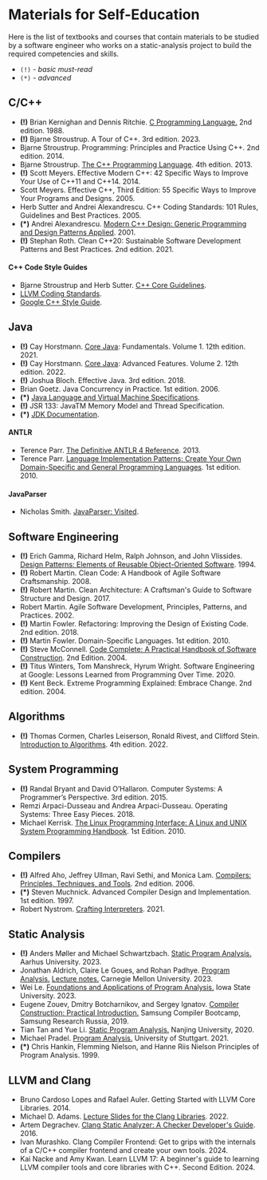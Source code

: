 # Materials for Self-Education

Here is the list of textbooks and courses that contain materials
to be studied by a software engineer who works on a static-analysis project
to build the required competencies and skills.

* `(!)` - _basic must-read_
* `(*)` - _advanced_

## C/C++

- __(!)__ Brian Kernighan and Dennis Ritchie.
  [C Programming Language.](
  https://en.wikipedia.org/wiki/The_C_Programming_Language)
  2nd edition. 1988.
- __(!)__ Bjarne Stroustrup.
  A Tour of C++. 3rd edition. 2023.
- Bjarne Stroustrup.
  Programming: Principles and Practice Using C++.
  2nd edition. 2014.
- Bjarne Stroustrup.
  [The C++ Programming Language](
  https://en.wikipedia.org/wiki/The_C%2B%2B_Programming_Language).
  4th edition. 2013.
- __(!)__ Scott Meyers.
  Effective Modern C++: 42 Specific Ways to Improve Your Use of C++11 and C++14.
  2014.
- Scott Meyers.
  Effective C++, Third Edition: 55 Specific Ways to Improve Your Programs and Designs.
  2005.
- Herb Sutter and Andrei Alexandrescu.
  C++ Coding Standards: 101 Rules, Guidelines and Best Practices.
  2005.
- __(*)__ Andrei Alexandrescu.
  [Modern C++ Design: Generic Programming and Design Patterns Applied](
  https://en.wikipedia.org/wiki/Modern_C%2B%2B_Design). 2001.
- __(!)__ Stephan Roth.
  Clean C++20: Sustainable Software Development Patterns and Best Practices.
  2nd edition. 2021.

#### C++ Code Style Guides

- Bjarne Stroustrup and Herb Sutter.
  [C++ Core Guidelines](
  https://isocpp.github.io/CppCoreGuidelines/CppCoreGuidelines).
- [LLVM Coding Standards](
  https://llvm.org/docs/CodingStandards.html).
- [Google C++ Style Guide](
  https://google.github.io/styleguide/cppguide.html).

## Java

- __(!)__ Cay Horstmann.
  [Core Java](https://horstmann.com/corejava/index.html):
  Fundamentals. Volume 1. 12th edition. 2021.
- __(!)__ Cay Horstmann.
  [Core Java](https://horstmann.com/corejava/index.html):
  Advanced Features. Volume 2. 12th edition. 2022.
- __(!)__ Joshua Bloch. Effective Java. 3rd edition. 2018.
- Brian Goetz. Java Concurrency in Practice. 1st edition. 2006.
- __(*)__ [Java Language and Virtual Machine Specifications](
  https://docs.oracle.com/javase/specs/index.html).
- __(!)__ JSR 133: JavaTM Memory Model and Thread Specification. 
- __(*)__ [JDK Documentation](
  https://docs.oracle.com/en/java/javase/17/books.html).

#### ANTLR

- Terence Parr.
  [The Definitive ANTLR 4 Reference](
  https://pragprog.com/titles/tpantlr2/the-definitive-antlr-4-reference/).
  2013.
- Terence Parr.
  [Language Implementation Patterns:
  Create Your Own Domain-Specific and General Programming Languages](
  https://pragprog.com/titles/tpdsl/language-implementation-patterns/).
  1st edition. 2010.

#### JavaParser

- Nicholas Smith.
  [JavaParser: Visited](
  https://leanpub.com/javaparservisited).

## Software Engineering

- __(!)__ Erich Gamma, Richard Helm, Ralph Johnson, and John Vlissides.
  [Design Patterns: Elements of Reusable Object-Oriented Software](
  https://en.wikipedia.org/wiki/Design_Patterns).
  1994.
- __(!)__ Robert Martin.
  Clean Code: A Handbook of Agile Software Craftsmanship.
  2008.
- __(!)__ Robert Martin.
  Clean Architecture: A Craftsman's Guide to Software Structure and Design.
  2017.
- Robert Martin.
  Agile Software Development, Principles, Patterns, and Practices.
  2002.
- __(!)__ Martin Fowler.
  Refactoring: Improving the Design of Existing Code.
  2nd edition. 2018. 
- __(!)__ Martin Fowler.
  Domain-Specific Languages.
  1st edition. 2010.
- __(!)__ Steve McConnell.
  [Code Complete: A Practical Handbook of Software Construction](
  https://en.wikipedia.org/wiki/Code_Complete).
  2nd Edition. 2004.
- __(!)__ Titus Winters, Tom Manshreck, Hyrum Wright.
  Software Engineering at Google: Lessons Learned from Programming Over Time.
  2020.
- __(!)__ Kent Beck.
  Extreme Programming Explained: Embrace Change.
  2nd edition. 2004.   

## Algorithms

- __(!)__ Thomas Cormen, Charles Leiserson, Ronald Rivest, and Clifford Stein.  
  [Introduction to Algorithms](
  https://en.wikipedia.org/wiki/Introduction_to_Algorithms).
  4th edition. 2022. 

## System Programming

- __(!)__ Randal Bryant and David O’Hallaron.
  Computer Systems: A Programmer’s Perspective.
  3rd edition. 2015.
- Remzi Arpaci-Dusseau and Andrea Arpaci-Dusseau.
  Operating Systems: Three Easy Pieces.
  2018.
- Michael Kerrisk.
  [The Linux Programming Interface: A Linux and UNIX System Programming Handbook](
  https://man7.org/tlpi/).
  1st Edition. 2010.

## Compilers	

- __(!)__ Alfred Aho, Jeffrey Ullman, Ravi Sethi, and Monica Lam.
  [Compilers: Principles, Techniques, and Tools](
  https://en.wikipedia.org/wiki/Compilers:_Principles,_Techniques,_and_Tools).
  2nd edition. 2006.
- __(*)__ Steven Muchnick.
  Advanced Compiler Design and Implementation.
  1st edition. 1997.
- Robert Nystrom.
  [Crafting Interpreters](
  https://craftinginterpreters.com).
  2021.

## Static Analysis

- __(!)__ Anders Møller and Michael Schwartzbach.
  [Static Program Analysis.](
  https://cs.au.dk/~amoeller/spa/)
  Aarhus University. 2023.
- Jonathan Aldrich, Claire Le Goues, and Rohan Padhye.
  [Program Analysis.](
  https://cmu-program-analysis.github.io/2022/index.html)
  [Lecture notes.](
  https://github.com/CMU-program-analysis/CMU-program-analysis.github.io/blob/master/2023/resources/program-analysis.pdf)
  Carnegie Mellon University. 2023.
- Wei Le.
  [Foundations and Applications of Program Analysis.](
  https://github.com/wei-le/programanalysiscourse)
  Iowa State University. 2023.
- Eugene Zouev, Dmitry Botcharnikov, and Sergey Ignatov.
  [Compiler Construction: Practical Introduction.](
  https://github.com/andrewt0301/CrashCourse/tree/master/Samsung%20Compiler%20BootCamp/Slides)
  Samsung Compiler Bootcamp, Samsung Research Russia, 2019.
- Tian Tan and Yue Li.
  [Static Program Analysis.](https://tai-e.pascal-lab.net/lectures.html) 
  Nanjing University, 2020.
- Michael Pradel.
  [Program Analysis.](https://software-lab.org/teaching/winter2021/pa/)
  University of Stuttgart. 2021.
- __(*)__ Chris Hankin, Flemming Nielson, and Hanne Riis Nielson
  Principles of Program Analysis. 1999.

## LLVM and Clang

- Bruno Cardoso Lopes and Rafael Auler.
  Getting Started with LLVM Core Libraries. 2014.
- Michael D. Adams.
  [Lecture Slides for the Clang Libraries](
  https://www.ece.uvic.ca/~frodo/cppbook/downloads/lecture_slides_for_the_clang_libraries-0.0.pdf).
  2022.
- Artem Degrachev.
  [Clang Static Analyzer: A Checker Developer's Guide](
  https://github.com/haoNoQ/clang-analyzer-guide/releases/download/v0.1/clang-analyzer-guide-v0.1.pdf).
  2016.
- Ivan Murashko. Clang Compiler Frontend: Get to grips with the internals of a C/C++ compiler frontend
  and create your own tools. 2024.
- Kai Nacke and Amy Kwan. Learn LLVM 17: A beginner's guide to learning LLVM compiler tools and core libraries with C++.
  Second Edition. 2024.
